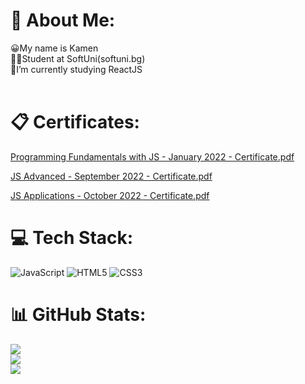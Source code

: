 # 💫 About Me:
😀My name is Kamen<br>👨‍🎓Student at SoftUni(softuni.bg)<br>🌱I’m currently studying ReactJS <br>
<br>

# 📋 Certificates:
[Programming Fundamentals with JS - January 2022 - Certificate.pdf](https://github.com/dingi7/dingi7/files/11071466/Programming.Fundamentals.with.JS.-.January.2022.-.Certificate.pdf)


[JS Advanced - September 2022 - Certificate.pdf](https://github.com/MityoDraganov/Softuni/files/9945885/JS.Advanced.-.September.2022.-.Certificate.pdf)

[JS Applications - October 2022 - Certificate.pdf](https://github.com/MityoDraganov/MityoDraganov/files/10318067/JS.Applications.-.October.2022.-.Certificate.pdf)



# 💻 Tech Stack:
![JavaScript](https://img.shields.io/badge/javascript-%23323330.svg?style=for-the-badge&logo=javascript&logoColor=%23F7DF1E) ![HTML5](https://img.shields.io/badge/html5-%23E34F26.svg?style=for-the-badge&logo=html5&logoColor=white) ![CSS3](https://img.shields.io/badge/css3-%231572B6.svg?style=for-the-badge&logo=css3&logoColor=white)
# 📊 GitHub Stats:
![](https://github-readme-stats.vercel.app/api?username=dingi7&theme=dark&hide_border=false&include_all_commits=false&count_private=false)<br/>
![](https://github-readme-streak-stats.herokuapp.com/?user=dingi7&theme=dark&hide_border=false)<br/>
![](https://github-readme-stats.vercel.app/api/top-langs/?username=dingi7&theme=dark&hide_border=false&include_all_commits=false&count_private=false&layout=compact)
